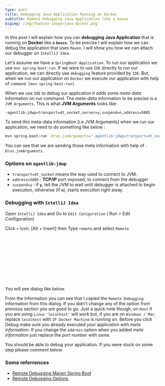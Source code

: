 ```yaml
---
type: post
title: Debugging Java Application Running on Docker
subtitle: Remote Debugging Java Application like a bouss
bigimg: /img/feature-image/java-docker.png
---
```


In this post I will explain how you can **debugging Java Application** that is running on **Docker** like a **`bouss`**. To be precise I will explain how we can debug the application that uses `Maven`. I will show you how we can attach our debugger on `IntelliJ Idea`.

Let's assume we have a `SpringBoot Application`. To run our application we use `mvn spring-boot:run`. If we were to use `IDE` directly to run our application, we can directly use `debugging` feature provided by `IDE`. But, when we run our application on `Docker` we execute our application with help of `command [mvn spring-boot:run]`.

When we use `IDE` to debug our application it *adds* some *meta-data* information on *run* command. The *meta-data* information to be precise is a `JVM Arguments`. This is what **JVM Arguments** looks like:

    -agentlib:jdwp=transport=dt_socket,server=y,suspend=n,address=5005

To send this meta-data information [i.e JVM Arguments] when we run our application, we need to do something like below :

```bash
mvn spring-boot:run -Drun.jvmArguments="-agentlib:jdwp=transport=dt_socket,server=y,suspend=n,address=5005"
```

You can see that we are sending those meta information with help of `-Drun.jvmArguments`.

### Options on `agentlib:jdwp`
- `transport=dt_socket`  means the way used to connect to JVM.
- `address=5005` : **TCP/IP** port exposed, to connect from the debugger
- `suspend=y` : if **`y`**, tell the JVM to wait until debugger is attached to begin execution, otherwise (if **`n`**), starts execution right away.

### Debugging with `IntelliJ Idea`

Open `IntelliJ Idea` and Go to `Edit Coniguration` ( Run > Edit Configuration)

<div class='feature-post-image'
     style="background-image: url('/blog/img/2016-10-03-remote-debugging/01-edit-configuration.png');">
</div>

Click `+` Icon. [Alt + Insert] then Type `remote` and select `Remote`


<div class='feature-post-image'
     style="padding-top: 30%; background-image: url('/blog/img/2016-10-03-remote-debugging/02-select-remote.png');">
</div>

You will see dialog like below.

<div class='feature-post-image'
     style="background-image: url('/blog/img/2016-10-03-remote-debugging/03-remote-option.png');">
</div>

From the information you can see that I copied the `Remote Debugging` information from this dialog. If you didn't change any of the option from previous section you are good to go.
Just a quick note though, on `Host` if you are using `Linux` `'localhost'` will work but, if you are on `Windows / Mac` replace `localhost` with `IP Docker Machine` is running on. Before you click Debug make sure you already executed your application with *meta information*.
If you change the `address` option when you added *meta information* just replace the port number with same.

You should be able to debug your application. If you were stuck on some step please comment below.

### Some referrences

- [Remote Debugging Maven Spring Boot]
- [Remote Debugging Options]

[Remote Debugging Options]: <http://stackoverflow.com/questions/138511/what-are-java-command-line-options-to-set-to-allow-jvm-to-be-remotely-debugged>
[Remote Debugging Maven Spring Boot]: <http://stackoverflow.com/questions/39469438/how-to-execute-spring-bootrun-from-terminal-for-remote-debugging>



